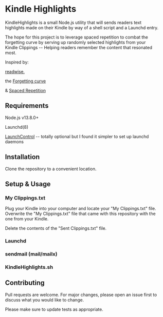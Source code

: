 # Kindle Highlights

KindleHighlights is a small Node.js utility that will sends readers text highlights made on their Kindle by way of a shell script and a Launchd entry.

The hope for this project is to leverage spaced repetition to combat the forgetting curve by serving up randomly selected highlights from your Kindle Clippings -- Helping readers remember the content that resonated most.

Inspired by:

[readwise.](https://readwise.io/)

the [Forgetting curve](https://en.wikipedia.org/wiki/Forgetting_curve)

& [Spaced Repetition](https://en.wikipedia.org/wiki/Spaced_repetition)

##  Requirements

Node.js v13.8.0+

Launchd(8)

[LaunchControl](https://www.soma-zone.com/LaunchControl/) -- totally optional but I found it simpler to set up launchd daemons 

## Installation

Clone the repository to a convenient location. 

## Setup & Usage

### My Clippings.txt

Plug your Kindle into your computer and locate your "My Clippings.txt" file.
Overwrite the "My Clippings.txt" file that came with this repository with the one from your Kindle.

Delete the contents of the "Sent Clippings.txt" file.

### Launchd

### sendmail (mail/mailx)

### KindleHighlights.sh

## Contributing
Pull requests are welcome. For major changes, please open an issue first to discuss what you would like to change.

Please make sure to update tests as appropriate.
